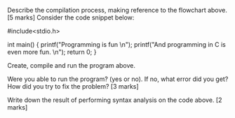 Describe the compilation process, making reference to the flowchart above. [5 marks]
Consider the code snippet below:

#include<stdio.h>

int main() {
    printf("Programming is fun \n");
    printf("And programming in C is even more fun. \n");
    return 0;
}

Create, compile and run the program above.

Were you able to run the program? (yes or no). If no, what error did you get? How did you try to fix the problem? [3 marks]

Write down the result of performing syntax analysis on the code above. [2 marks]
